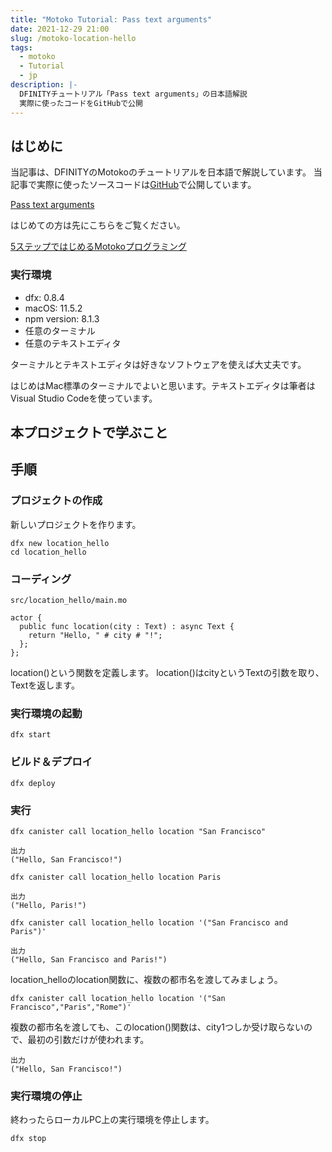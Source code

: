 ```yaml
---
title: "Motoko Tutorial: Pass text arguments"
date: 2021-12-29 21:00
slug: /motoko-location-hello
tags:
  - motoko
  - Tutorial
  - jp
description: |-
  DFINITYチュートリアル「Pass text arguments」の日本語解説
  実際に使ったコードをGitHubで公開
---
```


## はじめに
当記事は、DFINITYのMotokoのチュートリアルを日本語で解説しています。
当記事で実際に使ったソースコードは[GitHub](https://github.com/smacon-dev/motoko-tutorial/tree/main/location_hello)で公開しています。

[Pass text arguments](https://smartcontracts.org/docs/developers-guide/tutorials/hello-location.html)

はじめての方は先にこちらをご覧ください。

[5ステップではじめるMotokoプログラミング](/hello-motoko)

### 実行環境
* dfx: 0.8.4
* macOS: 11.5.2
* npm version: 8.1.3
* 任意のターミナル
* 任意のテキストエディタ

ターミナルとテキストエディタは好きなソフトウェアを使えば大丈夫です。

はじめはMac標準のターミナルでよいと思います。テキストエディタは筆者はVisual Studio Codeを使っています。

## 本プロジェクトで学ぶこと


## 手順
### プロジェクトの作成

新しいプロジェクトを作ります。

```
dfx new location_hello
cd location_hello
```
### コーディング
`src/location_hello/main.mo`
```
actor {
  public func location(city : Text) : async Text {
    return "Hello, " # city # "!";
  };
};
```
location()という関数を定義します。
location()はcityというTextの引数を取り、Textを返します。

### 実行環境の起動
```
dfx start
```

### ビルド＆デプロイ
```
dfx deploy
```

### 実行

```
dfx canister call location_hello location "San Francisco"
```

```
出力
("Hello, San Francisco!")
```

```
dfx canister call location_hello location Paris
```
```
出力
("Hello, Paris!")
```

```
dfx canister call location_hello location '("San Francisco and Paris")'
```
```
出力
("Hello, San Francisco and Paris!")
```

location_helloのlocation関数に、複数の都市名を渡してみましょう。
```
dfx canister call location_hello location '("San Francisco","Paris","Rome")'
```
複数の都市名を渡しても、このlocation()関数は、city1つしか受け取らないので、最初の引数だけが使われます。
```
出力
("Hello, San Francisco!")
```

### 実行環境の停止
終わったらローカルPC上の実行環境を停止します。
```
dfx stop
```